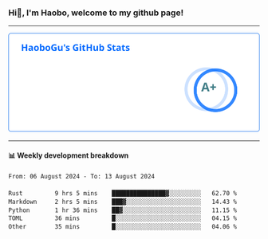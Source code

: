 <!--<h2 align="center"> Hi👋, I'm Haobo, welcome to my github page! </h2>-->
### Hi👋, I'm Haobo, welcome to my github page!
-------

<img href="https://github.com/HaoboGu" src="assets/stats.svg" alt="github stats" /> 

-------

#### 📊 **Weekly development breakdown**
<!--START_SECTION:waka-->

```txt
From: 06 August 2024 - To: 13 August 2024

Rust         9 hrs 5 mins    ███████████████▓░░░░░░░░░   62.70 %
Markdown     2 hrs 5 mins    ███▓░░░░░░░░░░░░░░░░░░░░░   14.43 %
Python       1 hr 36 mins    ██▓░░░░░░░░░░░░░░░░░░░░░░   11.15 %
TOML         36 mins         █░░░░░░░░░░░░░░░░░░░░░░░░   04.15 %
Other        35 mins         █░░░░░░░░░░░░░░░░░░░░░░░░   04.06 %
```

<!--END_SECTION:waka-->
<!--
backup url: https://github-readme-status-dusky-ten.vercel.app/api?username=HaoboGu&count_private=true&show_icons=true&theme=transparent&border_color=2f80ed
-->
<!--
**HaoboGu/HaoboGu** is a ✨ _special_ ✨ repository because its `README.md` (this file) appears on your GitHub profile.

Here are some ideas to get you started:

- 🔭 I’m currently working on AI-assisted programming tools
- 🌱 I’m currently learning ...
- 👯 I’m looking to collaborate on ...
- 🤔 I’m looking for help with ...
- 💬 Ask me about ...
- 📫 How to reach me: ...
- 😄 Pronouns: ...
- ⚡ Fun fact: ...
-->

